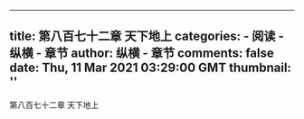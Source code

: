 
---
title: 第八百七十二章  天下地上
categories: 
    - 阅读
    - 纵横 - 章节
author: 纵横 - 章节
comments: false
date: Thu, 11 Mar 2021 03:29:00 GMT
thumbnail: ''
---

<div>   
第八百七十二章  天下地上  
</div>
            